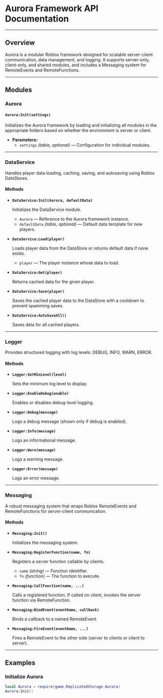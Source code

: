 # Aurora Framework API Documentation

---

## Overview

Aurora is a modular Roblox framework designed for scalable server-client communication, data management, and logging. It supports server-only, client-only, and shared modules, and includes a Messaging system for RemoteEvents and RemoteFunctions.

---

## Modules

### Aurora

#### `Aurora:Init(settings)`

Initializes the Aurora framework by loading and initializing all modules in the appropriate folders based on whether the environment is server or client.

- **Parameters:**
  - `settings` *(table, optional)* — Configuration for individual modules.

---

### DataService

Handles player data loading, caching, saving, and autosaving using Roblox DataStores.

#### Methods

- **`DataService:Init(Aurora, defaultData)`**

  Initializes the DataService module.

  - `Aurora` — Reference to the Aurora framework instance.
  - `defaultData` *(table, optional)* — Default data template for new players.

- **`DataService:Load(player)`**

  Loads player data from the DataStore or returns default data if none exists.

  - `player` — The player instance whose data to load.

- **`DataService:Get(player)`**

  Returns cached data for the given player.

- **`DataService:Save(player)`**

  Saves the cached player data to the DataStore with a cooldown to prevent spamming saves.

- **`DataService:AutoSaveAll()`**

  Saves data for all cached players.

---

### Logger

Provides structured logging with log levels: DEBUG, INFO, WARN, ERROR.

#### Methods

- **`Logger:SetMinLevel(level)`**

  Sets the minimum log level to display.

- **`Logger:EnableDebug(enable)`**

  Enables or disables debug-level logging.

- **`Logger:Debug(message)`**

  Logs a debug message (shown only if debug is enabled).

- **`Logger:Info(message)`**

  Logs an informational message.

- **`Logger:Warn(message)`**

  Logs a warning message.

- **`Logger:Error(message)`**

  Logs an error message.

---

### Messaging

A robust messaging system that wraps Roblox RemoteEvents and RemoteFunctions for server-client communication.

#### Methods

- **`Messaging:Init()`**

  Initializes the messaging system.

- **`Messaging:RegisterFunction(name, fn)`**

  Registers a server function callable by clients.

  - `name` *(string)* — Function identifier.
  - `fn` *(function)* — The function to execute.

- **`Messaging:CallFunction(name, ...)`**

  Calls a registered function. If called on client, invokes the server function via RemoteFunction.

- **`Messaging:BindEvent(eventName, callback)`**

  Binds a callback to a named RemoteEvent.

- **`Messaging:FireEvent(eventName, ...)`**

  Fires a RemoteEvent to the other side (server to clients or client to server).

---

## Examples

### Initialize Aurora

```lua
local Aurora = require(game.ReplicatedStorage.Aurora)
Aurora:Init()
